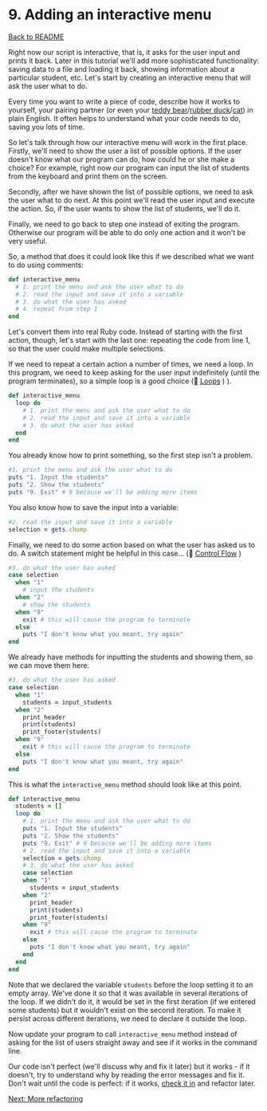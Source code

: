 # 9. Adding an interactive menu

[Back to README](README.md)

Right now our script is interactive, that is, it asks for the user input and prints it back. Later in this tutorial we'll add more sophisticated functionality: saving data to a file and loading it back, showing information about a particular student, etc. Let's start by creating an interactive menu that will ask the user what to do.

Every time you want to write a piece of code, describe how it works to yourself, your pairing partner (or even your [teddy bear](http://blog.adrianbolboaca.ro/2012/12/teddy-bear-pair-programming/)/[rubber duck](http://c2.com/cgi/wiki?RubberDucking)/[cat](http://i0.wp.com/agilescout.com/wp-content/uploads/2011/06/agile-pair-programming-cat-computer.jpg?w=800)) in plain English. It often helps to understand what your code needs to do, saving you lots of time.

So let's talk through how our interactive menu will work in the first place. Firstly, we'll need to show the user a list of possible options. If the user doesn't know what our program can do, how could he or she make a choice? For example, right now our program can input the list of students from the keyboard and print them on the screen.

Secondly, after we have shown the list of possible options, we need to ask the user what to do next. At this point we'll read the user input and execute the action. So, if the user wants to show the list of students, we'll do it.

Finally, we need to go back to step one instead of exiting the program. Otherwise our program will be able to do only one action and it won't be very useful.

So, a method that does it could look like this if we described what we want to do using comments:

````ruby
def interactive_menu  
  # 1. print the menu and ask the user what to do
  # 2. read the input and save it into a variable
  # 3. do what the user has asked
  # 4. repeat from step 1
end
````

Let's convert them into real Ruby code. Instead of starting with the first action, though, let's start with the last one: repeating the code from line 1, so that the user could make multiple selections.

If we need to repeat a certain action a number of times, we need a loop. In this program, we need to keep asking for the user input indefinitely (until the program terminates), so a simple loop is a good choice (:pill: [Loops](https://github.com/makersacademy/pre_course/blob/main/pills/loops.md) ) ).

````ruby
def interactive_menu
  loop do
    # 1. print the menu and ask the user what to do
    # 2. read the input and save it into a variable
    # 3. do what the user has asked
  end
end
````

You already know how to print something, so the first step isn't a problem.

````ruby
#1. print the menu and ask the user what to do
puts "1. Input the students"
puts "2. Show the students"
puts "9. Exit" # 9 because we'll be adding more items
````

You also know how to save the input into a variable:

````ruby
#2. read the input and save it into a variable
selection = gets.chomp
````

Finally, we need to do some action based on what the user has asked us to do. A switch statement might be helpful in this case… (:pill:  [Control Flow](https://github.com/makersacademy/pre_course/blob/main/pills/control_flow.md) )

````ruby
#3. do what the user has asked
case selection
  when "1"
    # input the students
  when "2"
    # show the students
  when "9"
    exit # this will cause the program to terminate
  else
    puts "I don't know what you meant, try again"
end
````

We already have methods for inputting the students and showing them, so we can move them here.

````ruby
#3. do what the user has asked
case selection
  when "1"
    students = input_students
  when "2"
    print_header
    print(students)
    print_footer(students)
  when "9"
    exit # this will cause the program to terminate
  else
    puts "I don't know what you meant, try again"
end
````

This is what the `interactive_menu` method should look like at this point.

````ruby
def interactive_menu
  students = []
  loop do
    # 1. print the menu and ask the user what to do
    puts "1. Input the students"
    puts "2. Show the students"
    puts "9. Exit" # 9 because we'll be adding more items
    # 2. read the input and save it into a variable
    selection = gets.chomp
    # 3. do what the user has asked
    case selection
    when "1"
      students = input_students
    when "2"
      print_header
      print(students)
      print_footer(students)
    when "9"
      exit # this will cause the program to terminate
    else
      puts "I don't know what you meant, try again"
    end
  end
end
````

Note that we declared the variable `students` before the loop setting it to an empty array. We've done it so that it was available in several iterations of the loop. If we didn't do it, it would be set in the first iteration (if we entered some students) but it wouldn't exist on the second iteration. To make it persist across different iterations, we need to declare it outside the loop.

Now update your program to call `interactive_menu` method instead of asking for the list of users straight away and see if it works in the command line.

Our code isn't perfect (we'll discuss why and fix it later) but it works - if it doesn't, try to understand why by reading the error messages and fix it. Don't wait until the code is perfect: if it works, [check it in](http://gitref.org/basic/#commit) and refactor later.

[Next: More refactoring](10_more_refactoring.md)
